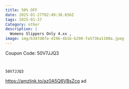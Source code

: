 ```yaml
---
title: 50% OFF
date: 2025-01-27T02:49:38.656Z
tags: 2025-01-27
Category: other
description: |
  Womens Slippers Only 4.xx ,
image: img/b347d8fa-4196-4b1b-b290-fa5736a1100a.jpeg
---
```

C﻿oupon Code: 50V7JJQ3

<pre class="language-javascript"><code

class="language-javascript"> 

50V7JJQ3 </code></pre>

https://amzlink.to/az0A5Q6VBsZcq   ad